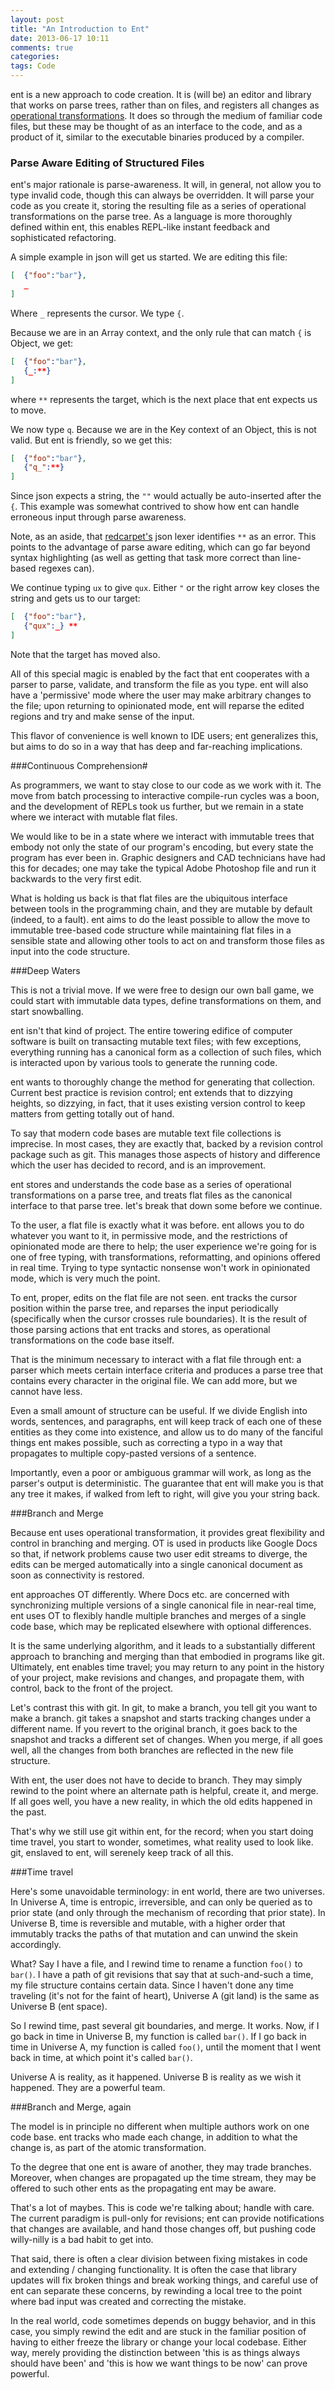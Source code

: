 ```yaml
---
layout: post
title: "An Introduction to Ent"
date: 2013-06-17 10:11
comments: true
categories:
tags: Code
---
```


ent is a new approach to code creation. It is (will be) an editor and library that works on parse trees, rather than on files, and registers all changes as [operational transformations][1]. It does so through the medium of familiar code files, but these may be thought of as an interface to the code, and as a product of it, similar to the executable binaries produced by a compiler. 

[1]: http://www.codecommit.com/blog/java/understanding-and-applying-operational-transformation

### Parse Aware Editing of Structured Files
ent's major rationale is parse-awareness. It will, in general, not allow you to type invalid code, though this can always be overridden. It will parse your code as you create it, storing the resulting file as a series of operational transformations on the parse tree. As a language is more thoroughly defined within ent, this enables REPL-like instant feedback and sophisticated refactoring. 

<!-- more -->

A simple example in json  will get us started. We are editing this file:

``` json
[  {"foo":"bar"},
   _
]
```

Where `_` represents the cursor. We type `{`. 

Because we are in an Array context, and the only rule that can match `{` is Object, we get:

``` json
[  {"foo":"bar"},
   {_:**}
]
```

where `**` represents the target, which is the next place that ent expects us to move. 

We now type `q`. Because we are in the Key context of an Object, this is not valid. But ent is friendly, so we get this:

``` json
[  {"foo":"bar"},
   {"q_":**}
]

```

Since json expects a string, the `""` would actually be auto-inserted after the `{`. This example was somewhat contrived to show how ent can handle erroneous input through parse awareness.

Note, as an aside, that [redcarpet's](https://github.com/vmg/redcarpet) json lexer identifies `**` as an error. This points to the advantage of parse aware editing, which can go far beyond syntax highlighting (as well as getting that task more correct than line-based regexes can).

We continue typing `ux` to give `qux`. Either `"` or the right arrow key closes the string and gets us to our target:

``` json
[  {"foo":"bar"},
   {"qux":_} **
]
```
Note that the target has moved also.

All of this special magic is enabled by the fact that ent cooperates with a parser to parse, validate, and transform the file as you type. ent will also have a 'permissive' mode where the user may make arbitrary changes to the file; upon returning to opinionated mode, ent will reparse the edited regions and try and make sense of the input. 

This flavor of convenience is well known to IDE users; ent generalizes this, but aims to do so in a way that has deep and far-reaching implications. 

###Continuous Comprehension#

As programmers, we want to stay close to our code as we work with it. The move from batch processing to interactive compile-run cycles was a boon, and the development of REPLs took us further, but we remain in a state where we interact with mutable flat files. 

We would like to be in a state where we interact with immutable trees that embody not only the state of our program's encoding, but every state the program has ever been in. Graphic designers and CAD technicians have had this for decades; one may take the typical Adobe Photoshop file and run it backwards to the very first edit.

What is holding us back is that flat files are the ubiquitous interface between tools in the programming chain, and they are mutable by default (indeed, to a fault). ent aims to do the least possible to allow the move to immutable tree-based code structure while maintaining flat files in a sensible state and allowing other tools to act on and transform those files as input into the code structure. 


###Deep Waters

This is not a trivial move. If we were free to design our own ball game, we could start with immutable data types, define transformations on them, and start snowballing. 

ent isn't that kind of project. The entire towering edifice of computer software is built on transacting mutable text files; with few exceptions, everything running has a canonical form as a collection of such files, which is interacted upon by various tools to generate the running code. 

ent wants to thoroughly change the method for generating that collection. Current best practice is revision control; ent extends that to dizzying heights, so dizzying, in fact, that it uses existing version control to keep matters from getting totally out of hand. 

To say that modern code bases are mutable text file collections is imprecise. In most cases, they are exactly that, backed by a revision control package such as git. This manages those aspects of history and difference which the user has decided to record, and is an improvement. 

ent stores and understands the code base as a series of operational transformations on a parse tree, and treats flat files as the canonical interface to that parse tree. let's break that down some before we continue.

To the user, a flat file is exactly what it was before. ent allows you to do whatever you want to it, in permissive mode, and the restrictions of opinionated mode are there to help; the user experience we're going for is one of free typing, with transformations, reformatting, and opinions offered in real time. Trying to type syntactic nonsense won't work in opinionated mode, which is very much the point.

To ent, proper, edits on the flat file are not seen. ent tracks the cursor position within the parse tree, and reparses the input periodically (specifically when the cursor crosses rule boundaries). It is the result of those parsing actions that ent tracks and stores, as operational transformations on the code base itself.

That is the minimum necessary to interact with a flat file through ent: a parser which meets certain interface criteria and produces a parse tree that contains every character in the original file. We can add more, but we cannot have less.

Even a small amount of structure can be useful. If we divide English into words, sentences, and paragraphs, ent will keep track of each one of these entities as they come into existence, and allow us to do many of the fanciful things ent makes possible, such as correcting a typo in a way that propagates to multiple copy-pasted versions of a sentence. 

Importantly, even a poor or ambiguous grammar will work, as long as the parser's output is deterministic. The guarantee that ent will make you is that any tree it makes, if walked from left to right, will give you your string back. 


###Branch and Merge

Because ent uses operational transformation, it provides great flexibility and control in branching and merging. OT is used in products like Google Docs so that, if network problems cause two user edit streams to diverge, the edits can be merged automatically into a single canonical document as soon as connectivity is restored. 

ent approaches OT differently. Where Docs etc. are concerned with synchronizing multiple versions of a single canonical file in near-real time, ent uses OT to flexibly handle multiple branches and merges of a single code base, which may be replicated elsewhere with optional differences. 

It is the same underlying algorithm, and it leads to a substantially different approach to branching and merging than that embodied in programs like git. Ultimately, ent enables time travel; you may return to any point in the history of your project, make revisions and changes, and propagate them, with control, back to the front of the project.

Let's contrast this with git. In git, to make a branch, you tell git you want to make a branch. git takes a snapshot and starts tracking changes under a different name. If you revert to the original branch, it goes back to the snapshot and tracks a different set of changes. When you merge, if all goes well, all the changes from both branches are reflected in the new file structure.

With ent, the user does not have to decide to branch. They may simply rewind to the point where an alternate path is helpful, create it, and merge. If all goes well, you have a new reality, in which the old edits happened in the past. 

That's why we still use git within ent, for the record; when you start doing time travel, you start to wonder, sometimes, what reality used to look like. git, enslaved to ent, will serenely keep track of all this. 

###Time travel

Here's some unavoidable terminology: in ent world, there are two universes. In Universe A, time is entropic, irreversible, and can only be queried as to prior state (and only through the mechanism of recording that prior state). In Universe B, time is reversible and mutable, with a higher order that immutably tracks the paths of that mutation and can unwind the skein accordingly. 

What? Say I have a file, and I rewind time to rename a function `foo()` to `bar()`. I have a path of git revisions that say that at such-and-such a time, my file structure contains certain data. Since I haven't done any time traveling (it's not for the faint of heart), Universe A (git land) is the same as Universe B (ent space). 

So I rewind time, past several git boundaries, and merge. It works. Now, if I go back in time in Universe B, my function is called `bar()`. If I go back in time in Universe A, my function is called `foo()`, until the moment that I went back in time, at which point it's called `bar()`. 
 
Universe A is reality, as it happened. Universe B is reality as we wish it happened. They are a powerful team. 

###Branch and Merge, again

The model is in principle no different when multiple authors work on one code base. ent tracks who made each change, in addition to what the change is, as part of the atomic transformation. 

To the degree that one ent is aware of another, they may trade branches. Moreover, when changes are propagated up the time stream, they may be offered to such other ents as the propagating ent may be aware. 

That's a lot of maybes. This is code we're talking about; handle with care. The current paradigm is pull-only for revisions; ent can provide notifications that changes are available, and hand those changes off, but pushing code willy-nilly is a bad habit to get into. 

That said, there is often a clear division between fixing mistakes in code and extending / changing functionality. It is often the case that library updates will fix broken things and break working things, and careful use of ent can separate these concerns, by rewinding a local tree to the point where bad input was created and correcting the mistake. 

In the real world, code sometimes depends on buggy behavior, and in this case, you simply rewind the edit and are stuck in the familiar position of having to either freeze the library or change your local codebase. Either way, merely providing the distinction between 'this is as things always should have been' and 'this is how we want things to be now' can prove powerful. 
